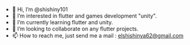 - 👋 Hi, I’m @shishiny101
- 👀 I’m interested in flutter and games development "unity". 
- 🌱 I’m currently learning flutter and unity. 
- 💞️ I’m looking to collaborate on any flutter projects. 
- 📫 How to reach me, just send me a mail : elshishinya62@gmail.com 


